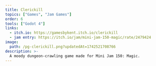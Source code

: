 ```yaml
---
title: Clerickill
topics: ["Games", "Jam Games"]
order: 6
tools: ["Godot 4"]
links:
  - itch.io: https://gamesbykent.itch.io/clerickill
  - jam entry: https://itch.io/jam/mini-jam-150-magic/rate/2479424
image:
  path: /pg-clerickill.png?updatedAt=1742521708766
description: >-
  A moody dungeon-crawling game made for Mini Jam 150: Magic.
---
```

